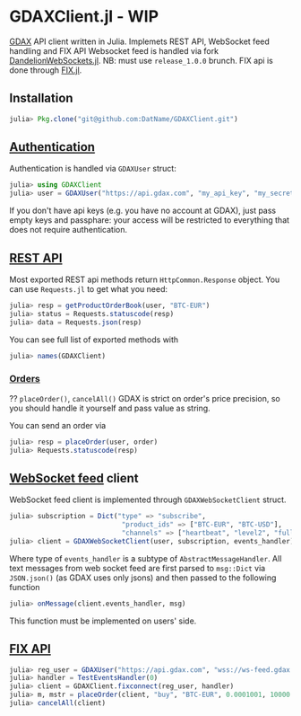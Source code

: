 # GDAXClient.jl - WIP

[GDAX](https://www.gdax.com/) API client written in Julia. Implemets REST API, WebSocket feed handling and FIX API
Websocket feed is handled via fork [DandelionWebSockets.jl](https://github.com/DatName/DandelionWebSockets.jl). NB: must use `release_1.0.0` brunch. FIX api is done through [FIX.jl](https://github.com/DatName/FIX.jl).

## Installation
```julia
julia> Pkg.clone("git@github.com:DatName/GDAXClient.git")
```

## [Authentication](https://docs.gdax.com/#authentication)
Authentication is handled via `GDAXUser` struct:
```julia
julia> using GDAXClient
julia> user = GDAXUser("https://api.gdax.com", "my_api_key", "my_secret_key", "my_passphrase")
```
If you don't have api keys (e.g. you have no account at GDAX), just pass empty keys and passphare: your access will be restricted to everything that does not require authentication.

## [REST API](https://docs.gdax.com/#api)
Most exported REST api  methods return `HttpCommon.Response` object. You can use `Requests.jl` to get what you need:
```julia
julia> resp = getProductOrderBook(user, "BTC-EUR")
julia> status = Requests.statuscode(resp)
julia> data = Requests.json(resp)
```
You can see full list of exported methods with
```julia
julia> names(GDAXClient)
```
### [Orders](https://docs.gdax.com/#orders)
?? `placeOrder()`, `cancelAll()`
GDAX is strict on order's price precision, so you should handle it yourself and pass value as string.

You can send an order via
```julia
julia> resp = placeOrder(user, order)
julia> Requests.statuscode(resp)
```
## [WebSocket feed](https://docs.gdax.com/#websocket-feed) client
WebSocket feed client is implemented through `GDAXWebSocketClient` struct.
```julia
julia> subscription = Dict("type" => "subscribe",
                            "product_ids" => ["BTC-EUR", "BTC-USD"],
                            "channels" => ["heartbeat", "level2", "full"])
julia> client = GDAXWebSocketClient(user, subscription, events_handler)
```
Where type of `events_handler` is a subtype of `AbstractMessageHandler`. All text messages from web socket feed are first parsed to `msg::Dict` via `JSON.json()` (as GDAX uses only jsons) and then passed to the following function
```julia
julia> onMessage(client.events_handler, msg)
```
This function must be implemented on users' side.

## [FIX API](https://docs.gdax.com/#fix-api)
```julia
julia> reg_user = GDAXUser("https://api.gdax.com", "wss://ws-feed.gdax.com", api_key, api_secret, passphrase)
julia> handler = TestEventsHandler(0)
julia> client = GDAXClient.fixconnect(reg_user, handler)
julia> m, mstr = placeOrder(client, "buy", "BTC-EUR", 0.0001001, 10000.0)
julia> cancelAll(client)
```
